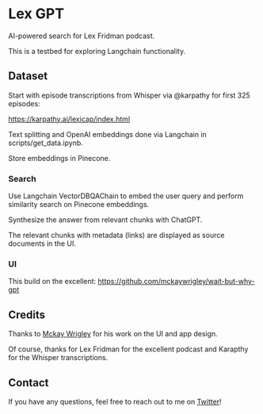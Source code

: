 # Lex GPT

AI-powered search for Lex Fridman podcast.

This is a testbed for exploring Langchain functionality. 

## Dataset
 
Start with episode transcriptions from Whisper via @karpathy for first 325 episodes:

https://karpathy.ai/lexicap/index.html

Text splitting and OpenAI embeddings done via Langchain in scripts/get_data.ipynb.

Store embeddings in Pinecone.

### Search

Use Langchain VectorDBQAChain to embed the user query and perform similarity search on Pinecone embeddings.

Synthesize the answer from relevant chunks with ChatGPT. 

The relevant chunks with metadata (links) are displayed as source documents in the UI.

### UI

This build on the excellent: https://github.com/mckaywrigley/wait-but-why-gpt

## Credits

Thanks to [Mckay Wrigley](https://twitter.com/mckaywrigley) for his work on the UI and app design.

Of course, thanks for Lex Fridman for the excellent podcast and Karapthy for the Whisper transcriptions.

## Contact

If you have any questions, feel free to reach out to me on [Twitter](https://twitter.com/mckaywrigley)!
